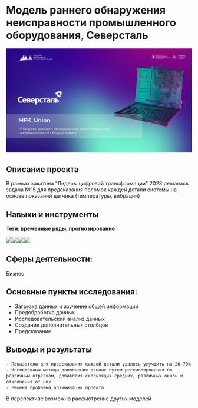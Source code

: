 # Модель раннего обнаружения неисправности промышленного оборудования, Северсталь  
![Main](pics/main.JPG?raw=true "Title")
## Описание проекта
В рамках хакатона "Лидеры цифровой трансформации" 2023 решалась задача №15 для предсказания поломок каждей детали системы на основе показаний датчика (температуры, вибрации)
## Навыки и инструменты
**Теги: временные ряды, прогнозирование**

<img src="https://img.shields.io/badge/NumPy-black?style=flat-square&logo=numpy&logoColor=orange"/><img src="https://img.shields.io/badge/PyArrow-black?style=flat-square&logo=apache&logoColor=orange"/><img src="https://img.shields.io/badge/Dask-black?style=flat-square&logo=dask&logoColor=orange"/><img src="https://img.shields.io/badge/Sklearn-black?style=flat-square&logo=scikitlearn&logoColor=orange"/>

## Сферы деятельности:
Бизнес
## Основные пункты исследования:
- Загрузка данных и изучение общей информации
- Предобработка данных
- Исследовательский анализ данных
- Создание дополнительных столбцов
- Предсказание

## Выводы и результаты
	- Показатели для предсказания каждой детали удалось улучшить на 20-70%
	- Исследованы методы дополнения данных путем ресемплирования по различным отрезкам, добавлеия скользящих средних, различных окнон и отклонения от них
	- Решена проблема оптимизации проекта
В перспективе возможно рассмотрение других моделей

